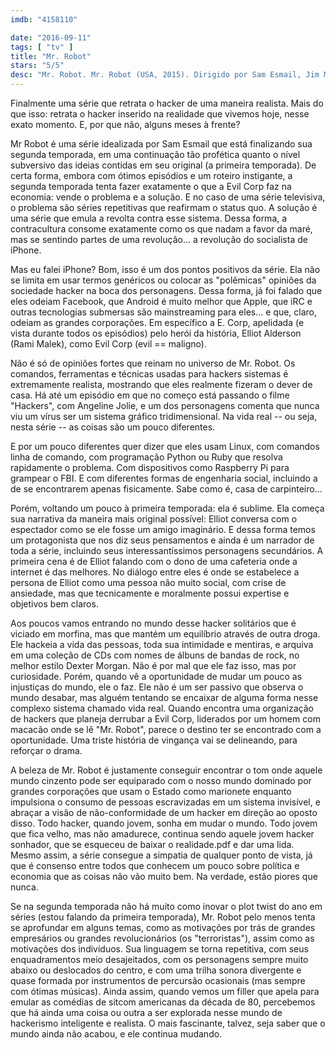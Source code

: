 ```yaml
---
imdb: "4158110"

date: "2016-09-11"
tags: [ "tv" ]
title: "Mr. Robot"
stars: "5/5"
desc: "Mr. Robot. Mr. Robot (USA, 2015). Dirigido por Sam Esmail, Jim McKay. Escrito por Sam Esmail, Randolph Leon, Adam Penn, Kyle Bradstreet. Com Rami Malek, Carly Chaikin, Portia Doubleday, Martin Wallström, Christian Slater, Stephanie Corneliussen, Michael Cristofer, Sunita Mani, Azhar Khan."
---
```

Finalmente uma série que retrata o hacker de uma maneira realista. Mais do que isso: retrata o hacker inserido na realidade que vivemos hoje, nesse exato momento. E, por que não, alguns meses à frente?

Mr Robot é uma série idealizada por Sam Esmail que está finalizando sua segunda temporada, em uma continuação tão profética quanto o nível subversivo das ideias contidas em seu original (a primeira temporada). De certa forma, embora com ótimos episódios e um roteiro instigante, a segunda temporada tenta fazer exatamente o que a Evil Corp faz na economia: vende o problema e a solução. E no caso de uma série televisiva, o problema são séries repetitivas que reafirmam o status quo. A solução é uma série que emula a revolta contra esse sistema. Dessa forma, a contracultura consome exatamente como os que nadam a favor da maré, mas se sentindo partes de uma revolução... a revolução do socialista de iPhone.

Mas eu falei iPhone? Bom, isso é um dos pontos positivos da série. Ela não se limita em usar termos genéricos ou colocar as "polêmicas" opiniões da sociedade hacker na boca dos personagens. Dessa forma, já foi falado que eles odeiam Facebook, que Android é muito melhor que Apple, que iRC  e outras tecnologias submersas são mainstreaming para eles... e que, claro, odeiam as grandes corporações. Em específico a E. Corp, apelidada (e vista durante todos os episódios) pelo herói da história, Elliot Alderson (Rami Malek), como Evil Corp (evil == maligno).

Não é só de opiniões fortes que reinam no universo de Mr. Robot. Os comandos, ferramentas e técnicas usadas para hackers sistemas é extremamente realista, mostrando que eles realmente fizeram o dever de casa. Há até um episódio em que no começo está passando o filme "Hackers", com Angeline Jolie, e um dos personagens comenta que nunca viu um vírus ser um sistema gráfico tridimensional. Na vida real -- ou seja, nesta série -- as coisas são um pouco diferentes.

E por um pouco diferentes quer dizer que eles usam Linux, com comandos linha de comando, com programação Python ou Ruby que resolva rapidamente o problema. Com dispositivos como Raspberry Pi para grampear o FBI. E com diferentes formas de engenharia social, incluindo a de se encontrarem apenas fisicamente. Sabe como é, casa de carpinteiro...

Porém, voltando um pouco à primeira temporada: ela é sublime. Ela começa sua narrativa da maneira mais original possível: Elliot conversa com o espectador como se ele fosse um amigo imaginário. E dessa forma temos um protagonista que nos diz seus pensamentos e ainda é um narrador de toda a série, incluindo seus interessantíssimos personagens secundários. A primeira cena é de Elliot falando com o dono de uma cafeteria onde a internet é das melhores. No diálogo entre eles é onde se estabelece a persona de Elliot como uma pessoa não muito social, com crise de ansiedade, mas que tecnicamente e moralmente possui expertise e objetivos bem claros.

Aos poucos vamos entrando no mundo desse hacker solitários que é viciado em morfina, mas que mantém um equilíbrio através de outra droga. Ele hackeia a vida das pessoas, toda sua intimidade e mentiras, e arquiva em uma coleção de CDs com nomes de álbuns de bandas de rock, no melhor estilo Dexter Morgan. Não é por mal que ele faz isso, mas por curiosidade. Porém, quando vê a oportunidade de mudar um pouco as injustiças do mundo, ele o faz. Ele não é um ser passivo que observa o mundo desabar, mas alguém tentando se encaixar de alguma forma nesse complexo sistema chamado vida real. Quando encontra uma organização de hackers que planeja derrubar a Evil Corp, liderados por um homem com macacão onde se lê "Mr. Robot", parece o destino ter se encontrado com a oportunidade. Uma triste história de vingança vai se delineando, para reforçar o drama.

A beleza de Mr. Robot é justamente conseguir encontrar o tom onde aquele mundo cinzento pode ser equiparado com o nosso mundo dominado por grandes corporações que usam o Estado como marionete enquanto impulsiona o consumo de pessoas escravizadas em um sistema invisível, e abraçar a visão de não-conformidade de um hacker em direção ao oposto disso. Todo hacker, quando jovem, sonha em mudar o mundo. Todo jovem que fica velho, mas não amadurece, continua sendo aquele jovem hacker sonhador, que se esqueceu de baixar o realidade.pdf e dar uma lida. Mesmo assim, a série consegue a simpatia de qualquer ponto de vista, já que é consenso entre todos que conhecem um pouco sobre política e economia que as coisas não vão muito bem. Na verdade, estão piores que nunca.

Se na segunda temporada não há muito como inovar o plot twist do ano em séries (estou falando da primeira temporada), Mr. Robot pelo menos tenta se aprofundar em alguns temas, como as motivações por trás de grandes empresários ou grandes revolucionários (os "terroristas"), assim como as motivações dos indivíduos. Sua linguagem se torna repetitiva, com seus enquadramentos meio desajeitados, com os personagens sempre muito abaixo ou deslocados do centro, e com uma trilha sonora divergente e quase formada por instrumentos de percursão ocasionais (mas sempre com ótimas músicas). Ainda assim, quando vemos um filler que apela para emular as comédias de sitcom americanas da década de 80, percebemos que há ainda uma coisa ou outra a ser explorada nesse mundo de hackerismo inteligente e realista. O mais fascinante, talvez, seja saber que o mundo ainda não acabou, e ele continua mudando.
